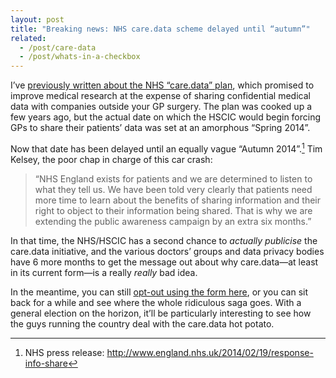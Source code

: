 ```yaml
---
layout: post
title: "Breaking news: NHS care.data scheme delayed until “autumn”"
related:
  - /post/care-data
  - /post/whats-in-a-checkbox
---
```


I’ve [previously written about the NHS “care.data” plan](/post/care-data), which promised to improve medical research at the expense of sharing confidential medical data with companies outside your GP surgery. The plan was cooked up a few years ago, but the actual date on which the HSCIC would begin forcing GPs to share their patients’ data was set at an amorphous “Spring 2014”.

Now that date has been delayed until an equally vague “Autumn 2014”.[^1] Tim Kelsey, the poor chap in charge of this car crash:

> “NHS England exists for patients and we are determined to listen to what they tell us.  We have been told very clearly that patients need more time to learn about the benefits of sharing information and their right to object to their information being shared. That is why we are extending the public awareness campaign by an extra six months.”

In that time, the NHS/HSCIC has a second chance to *actually publicise* the care.data initiative, and the various doctors’ groups and data privacy bodies have 6 more months to get the message out about why care.data—at least in its current form—is a really *really* bad idea.

In the meantime, you can still [opt-out using the form here](http://medconfidential.org/wp-content/uploads/2014/01/caredata_trifold.pdf), or you can sit back for a while and see where the whole ridiculous saga goes. With a general election on the horizon, it’ll be particularly interesting to see how the guys running the country deal with the care.data hot potato.

[^1]: NHS press release: <http://www.england.nhs.uk/2014/02/19/response-info-share>
